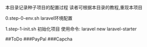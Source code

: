 本目录记录种子项目的配置过程
读者可根据本目录的教程,重现本项目

0.step-0-env.sh laravel环境配置

1.step-1-init.sh   初始化项目
 使用命令: laravel new laravel-starter



##ToDo
###PayPal
###Capcha
